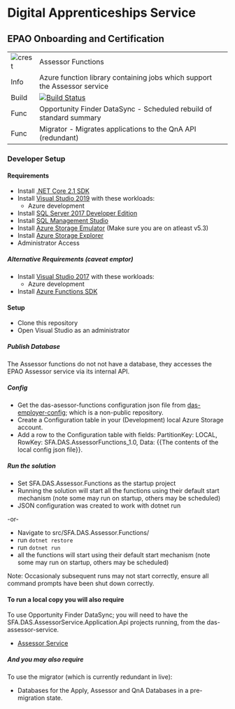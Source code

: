 # Digital Apprenticeships Service

##  EPAO Onboarding and Certification

|               |               |
| ------------- | ------------- |
|![crest](https://assets.publishing.service.gov.uk/government/assets/crests/org_crest_27px-916806dcf065e7273830577de490d5c7c42f36ddec83e907efe62086785f24fb.png)|Assessor Functions|
| Info | Azure function library containing jobs which support the Assessor service  |
| Build | [![Build Status](https://sfa-gov-uk.visualstudio.com/Digital%20Apprenticeship%20Service/_apis/build/status/Endpoint%20Assessment%20Organisation/das-assessor-functions?branchName=master)](https://sfa-gov-uk.visualstudio.com/Digital%20Apprenticeship%20Service/_build/latest?definitionId=1805&branchName=master) |
| Func  | Opportunity Finder DataSync - Scheduled rebuild of standard summary |
| Func  | Migrator - Migrates applications to the QnA API (redundant) |

### Developer Setup

#### Requirements

- Install [.NET Core 2.1 SDK](https://www.microsoft.com/net/download)
- Install [Visual Studio 2019](https://www.visualstudio.com/downloads/) with these workloads:
    - Azure development
- Install [SQL Server 2017 Developer Edition](https://go.microsoft.com/fwlink/?linkid=853016)
- Install [SQL Management Studio](https://docs.microsoft.com/en-us/sql/ssms/download-sql-server-management-studio-ssms)
- Install [Azure Storage Emulator](https://go.microsoft.com/fwlink/?linkid=717179&clcid=0x409) (Make sure you are on atleast v5.3)
- Install [Azure Storage Explorer](http://storageexplorer.com/) 
- Administrator Access

##### Alternative Requirements (caveat emptor)

- Install [Visual Studio 2017](https://www.visualstudio.com/downloads/) with these workloads:
  - Azure development
- Install [Azure Functions SDK](https://docs.microsoft.com/en-us/azure/azure-functions/functions-run-local)

#### Setup

- Clone this repository
- Open Visual Studio as an administrator

##### Publish Database
The Assessor functions do not not have a database, they accesses the EPAO Assessor service via its internal API.

##### Config

- Get the das-asessor-functions configuration json file from [das-employer-config](https://github.com/SkillsFundingAgency/das-employer-config/blob/master/das-assessor-functions/SFA.DAS.AssessorFunctions.json); which is a non-public repository.
- Create a Configuration table in your (Development) local Azure Storage account.
- Add a row to the Configuration table with fields: PartitionKey: LOCAL, RowKey: SFA.DAS.AssessorFunctions_1.0, Data: {{The contents of the local config json file}}.

##### Run the solution

- Set SFA.DAS.Assessor.Functions as the startup project
- Running the solution will start all the functions using their default start mechanism (note some may run on startup, others may be scheduled)
- JSON configuration was created to work with dotnet run

-or-

- Navigate to src/SFA.DAS.Assessor.Functions/
- run `dotnet restore`
- run `dotnet run`
- all the functions will start using their default start mechanism (note some may run on startup, others may be scheduled)

Note: Occasionaly subsequent runs may not start correctly, ensure all command prompts have been shut down correctly.

#### To run a local copy you will also require 
To use Opportunity Finder DataSync; you will need to have the SFA.DAS.AssessorService.Application.Api projects running, from the das-assessor-service.

- [Assessor Service](https://github.com/SkillsFundingAgency/das-assessor-service)

##### And you may also require 
To use the migrator (which is currently redundant in live):
- Databases for the Apply, Assessor and QnA Databases in a pre-migration state.
    




